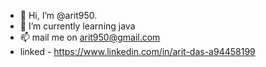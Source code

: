 - 👋 Hi, I’m @arit950.
- 🌱 I’m currently learning java 
- 📫 mail me on arit950@gmail.com
- linked - https://www.linkedin.com/in/arit-das-a94458199

<!---
arit950/arit950 is a ✨ special ✨ repository because its `README.md` (this file) appears on your GitHub profile.
You can click the Preview link to take a look at your changes.
--->
